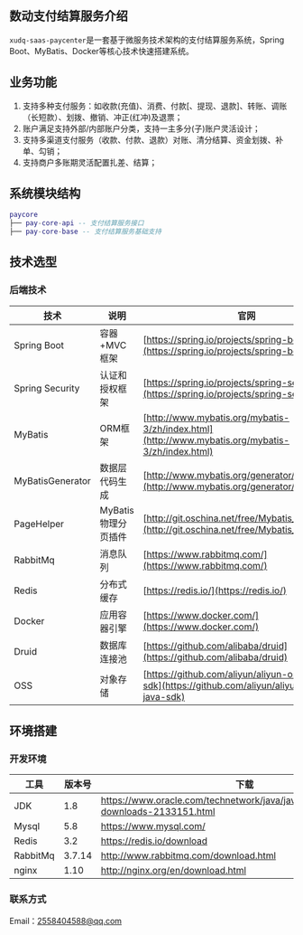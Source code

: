 
## 数动支付结算服务介绍

`xudq-saas-paycenter`是一套基于微服务技术架构的支付结算服务系统，Spring Boot、MyBatis、Docker等核心技术快速搭建系统。

## 业务功能
1. 支持多种支付服务：如收款(充值)、消费、付款[、提现、退款]、转账、调账（长短款）、划拨、撤销、冲正(红冲)及退票；
2. 账户满足支持外部/内部账户分类，支持一主多分(子)账户灵活设计；
3. 支持多渠道支付服务（收款、付款、退款）对账、清分结算、资金划拨、补单、勾销；
4. 支持商户多账期灵活配置扎差、结算；

## 系统模块结构

``` lua
paycore
├── pay-core-api -- 支付结算服务接口
├── pay-core-base -- 支付结算服务基础支持
```

## 技术选型

### 后端技术

| 技术                 | 说明                | 官网                                                         |
| -------------------- | ------------------- | ------------------------------------------------------------ |
| Spring Boot          | 容器+MVC框架        | [https://spring.io/projects/spring-boot](https://spring.io/projects/spring-boot) |
| Spring Security      | 认证和授权框架      | [https://spring.io/projects/spring-security](https://spring.io/projects/spring-security) |
| MyBatis              | ORM框架             | [http://www.mybatis.org/mybatis-3/zh/index.html](http://www.mybatis.org/mybatis-3/zh/index.html) |
| MyBatisGenerator     | 数据层代码生成      | [http://www.mybatis.org/generator/index.html](http://www.mybatis.org/generator/index.html) |
| PageHelper           | MyBatis物理分页插件 | [http://git.oschina.net/free/Mybatis_PageHelper](http://git.oschina.net/free/Mybatis_PageHelper) |
| RabbitMq             | 消息队列            | [https://www.rabbitmq.com/](https://www.rabbitmq.com/)       |
| Redis                | 分布式缓存          | [https://redis.io/](https://redis.io/)                       | MongoDb              | NoSql数据库         | [https://www.mongodb.com/](https://www.mongodb.com/)         |
| Docker               | 应用容器引擎        | [https://www.docker.com/](https://www.docker.com/)           |
| Druid                | 数据库连接池        | [https://github.com/alibaba/druid](https://github.com/alibaba/druid) |
| OSS                  | 对象存储            | [https://github.com/aliyun/aliyun-oss-java-sdk](https://github.com/aliyun/aliyun-oss-java-sdk) |


## 环境搭建

### 开发环境

工具 | 版本号 | 下载
----|----|----
JDK | 1.8 | https://www.oracle.com/technetwork/java/javase/downloads/jdk8-downloads-2133151.html
Mysql | 5.8 | https://www.mysql.com/
Redis | 3.2 | https://redis.io/download
RabbitMq | 3.7.14 | http://www.rabbitmq.com/download.html
nginx | 1.10 | http://nginx.org/en/download.html


### 联系方式
Email：2558404588@qq.com
